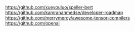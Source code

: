 https://github.com/xueyouluo/speller-bert
https://github.com/kamranahmedse/developer-roadmap
https://github.com/merrymercy/awesome-tensor-compilers
https://github.com/openai